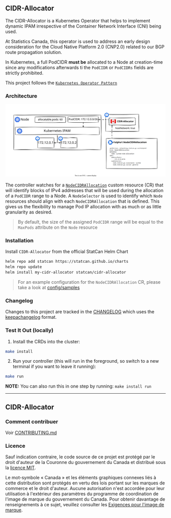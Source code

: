 ## CIDR-Allocator

The CIDR-Allocator is a Kubernetes Operator that helps to implement dynamic IPAM irrespective of the Container Network Interface (CNI) being used.

At Statistics Canada, this operator is used to address an early design consideration for the Cloud Native Platform 2.0 (CNP2.0) related to our BGP route propagation solution.

In Kubernetes, a full PodCIDR **must be** allocated to a Node at creation-time since any modifications afterwards ti the `PodCIDR` or `PodCIDRs` fields are strictly prohibited.

This project follows the [`Kubernetes Operator Pattern`](https://kubernetes.io/docs/concepts/extend-kubernetes/operator/)

### Architecture

![CIDR-Allocator Solution Architecture](/docs/media/cidr_allocator_solution_architecture.svg)


The controller watches for a [`NodeCIDRAllocation`](./api/v1alpha1/nodecidrallocation_types.go) custom resource (CR) that will identify blocks of IPv4 addresses that will be used during the allocation of a `PodCIDR` range to a Node. A `NodeSelector` is used to identify which `Node` resources should align with each `NodeCIDRAllocation` that is defined. This gives us the flexibility to manage Pod IP allocation with as much or as little granularity as desired.

> By default, the size of the assigned `PodCIDR` range will be equal to the `MaxPods` attribute on the `Node` resource

### Installation

Install `CIDR-Allocator` from the official StatCan Helm Chart

```bash
helm repo add statcan https://statcan.github.io/charts
helm repo update
helm install my-cidr-allocator statcan/cidr-allocator
```

> For an example configuration for the `NodeCIDRAllocation` CR, please take a look at [config/samples](/config/samples/)

### Changelog

Changes to this project are tracked in the [CHANGELOG](/CHANGELOG.md) which uses the [keepachangelog](https://keepachangelog.com/en/1.0.0/) format.

### Test It Out (locally)
1. Install the CRDs into the cluster:

```sh
make install
```

2. Run your controller (this will run in the foreground, so switch to a new terminal if you want to leave it running):

```sh
make run
```

**NOTE:** You can also run this in one step by running: `make install run`

______________________

## CIDR-Allocator

### Comment contribuer

Voir [CONTRIBUTING.md](CONTRIBUTING.md)

### Licence

Sauf indication contraire, le code source de ce projet est protégé par le droit d'auteur de la Couronne du gouvernement du Canada et distribué sous la [licence MIT](LICENSE).

Le mot-symbole « Canada » et les éléments graphiques connexes liés à cette distribution sont protégés en vertu des lois portant sur les marques de commerce et le droit d'auteur. Aucune autorisation n'est accordée pour leur utilisation à l'extérieur des paramètres du programme de coordination de l'image de marque du gouvernement du Canada. Pour obtenir davantage de renseignements à ce sujet, veuillez consulter les [Exigences pour l'image de marque](https://www.canada.ca/fr/secretariat-conseil-tresor/sujets/communications-gouvernementales/exigences-image-marque.html).
